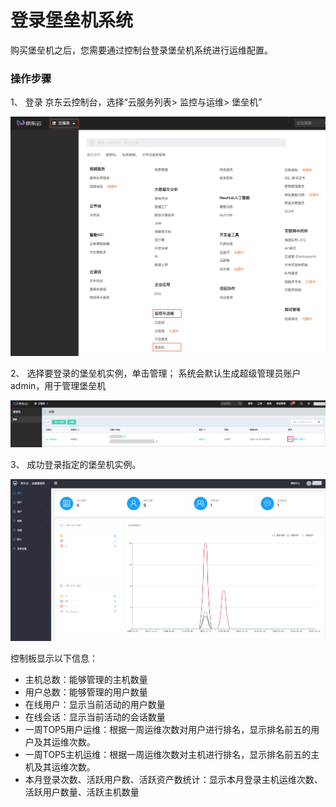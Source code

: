 # 登录堡垒机系统
购买堡垒机之后，您需要通过控制台登录堡垒机系统进行运维配置。

### **操作步骤**

1、 登录 京东云控制台，选择“云服务列表> 监控与运维> 堡垒机”

![](/image/Bastion/login-bs.png) 

2、 选择要登录的堡垒机实例，单击管理；
    系统会默认生成超级管理员账户admin，用于管理堡垒机

![](/image/Bastion/management.png) 

3、 成功登录指定的堡垒机实例。

![](/image/Bastion/board.png) 



控制板显示以下信息：
- 主机总数：能够管理的主机数量
- 用户总数：能够管理的用户数量
- 在线用户：显示当前活动的用户数量
- 在线会话：显示当前活动的会话数量
- 一周TOP5用户运维：根据一周运维次数对用户进行排名，显示排名前五的用户及其运维次数。
- 一周TOP5主机运维：根据一周运维次数对主机进行排名，显示排名前五的主机及其运维次数。
- 本月登录次数、活跃用户数、活跃资产数统计：显示本月登录主机运维次数、活跃用户数量、活跃主机数量
